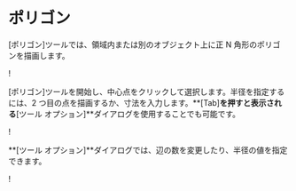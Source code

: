 # ポリゴン

[ポリゴン]ツールでは、領域内または別のオブジェクト上に正 N 角形のポリゴンを描画します。

\![](<../.gitbook/assets/image (9) (1).png>)

[ポリゴン]ツールを開始し、中心点をクリックして選択します。半径を指定するには、2 つ目の点を描画するか、寸法を入力します。**[Tab]**を押すと表示される**[ツール オプション]**ダイアログを使用することでも可能です。

\![](<../.gitbook/assets/image (7) (1).png>)

**[ツール オプション]**ダイアログでは、辺の数を変更したり、半径の値を指定できます。

\![](<../.gitbook/assets/image (13) (1).png>)
